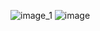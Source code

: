 ![image_1](https://github.com/nothatkishore/nothatkishore/assets/151643054/0b4ccd32-64a1-4098-b150-601adc90cae9)
![image](https://github.com/nothatkishore/nothatkishore/assets/151643054/7838faef-d33a-431f-9610-80502f37c70a)
